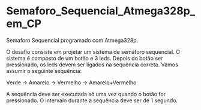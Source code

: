 # Semaforo_Sequencial_Atmega328p_em_CP
Semaforo Sequencial programado com Atmega328p.


O desafio consiste em projetar um sistema de semáforo sequencial. O sistema é
composto de um botão e 3 leds. Depois do botão ser pressionado, os leds devem
ser ligados na sequência correta. Vamos assumir o seguinte sequência:

Verde -> Amarelo -> Vermelho -> Amarelo+Vermelho

A sequência deve ser executada só uma vez quando o botão for pressionado. O
intervalo durante a sequência deve ser de 1 segundo.

